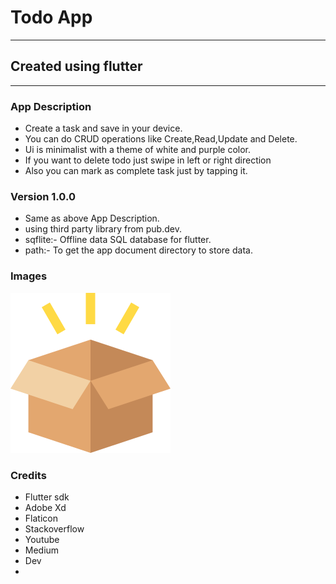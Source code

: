 # Todo App
----------------
## Created using flutter
---
### App Description
- Create a task and save in your device.
- You can do CRUD operations like Create,Read,Update and Delete.
- Ui is minimalist with a theme of white and purple color.
- If you want to delete todo just swipe in left or right direction
- Also you can mark as complete task just by tapping it.

### Version 1.0.0
- Same as above App Description.
- using third party library from pub.dev.
- sqflite:- Offline data SQL database for flutter.
- path:- To get the app document directory to store data.

### Images

![ScreenShot](images/data_empty.png)


### Credits
- Flutter sdk
- Adobe Xd
- Flaticon
- Stackoverflow
- Youtube
- Medium
- Dev
- 


